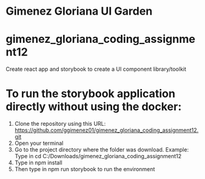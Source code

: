 # Gimenez Gloriana UI Garden

# gimenez_gloriana_coding_assignment12
Create react app and storybook to create a UI component library/toolkit

# To run the storybook application directly without using the docker:
1. Clone the repository using this URL: https://github.com/ggimenez01/gimenez_gloriana_coding_assignment12.git
2. Open your terminal
3. Go to the project directory where the folder was download. Example: Type in cd C:/Downloads/gimenez_gloriana_coding_assignment12
4. Type in npm install
5. Then type in npm run storybook to run the environment
